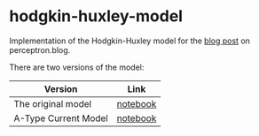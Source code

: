 # hodgkin-huxley-model
Implementation of the Hodgkin-Huxley model for the [blog post](https://perceptron.blog/hodgkin-huxley) on perceptron.blog.

There are two versions of the model:

| Version              | Link |
|----------------------| ---- |
| The original model   | [notebook](/notebooks/a_type_model.ipynb) |
| A-Type Current Model | [notebook](/notebooks/single_compartment_model.ipynb) |

